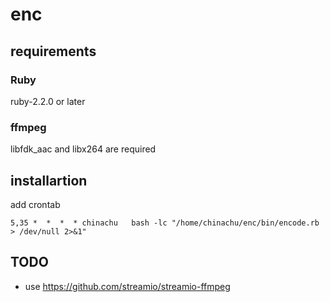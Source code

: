 enc
===

requirements
------------

### Ruby ###
ruby-2.2.0 or later

### ffmpeg ###
libfdk_aac and libx264 are required

installartion
-------------
add crontab
```
5,35 *  *  *  * chinachu   bash -lc "/home/chinachu/enc/bin/encode.rb > /dev/null 2>&1"
```

TODO
----
- use https://github.com/streamio/streamio-ffmpeg
